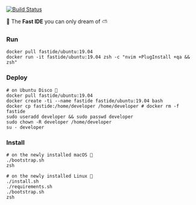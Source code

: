[![Build Status](https://travis-ci.org/rusdevops/fast-ide.svg?branch=master)](https://travis-ci.org/rusdevops/fast-ide)

💨 The **Fast IDE** you can only dream of ⛅

### Run

```Shell
docker pull fastide/ubuntu:19.04
docker run -it fastide/ubuntu:19.04 zsh -c "nvim +PlugInstall +qa && zsh"

```

### Deploy

```Shell
# on Ubuntu Disco 🕺
docker pull fastide/ubuntu:19.04
docker create -ti --name fastide fastide/ubuntu:19.04 bash
docker cp fastide:/home/developer /home/developer # docker rm -f fastide
sudo useradd developer && sudo passwd developer
sudo chown -R developer /home/developer
su - developer
```

### Install

```Shell
# on the newly installed macOS 🍎
./bootstrap.sh
zsh
```

```Shell
# on the newly installed Linux 🐧
./install.sh
./requirements.sh
./bootstrap.sh
zsh
```
